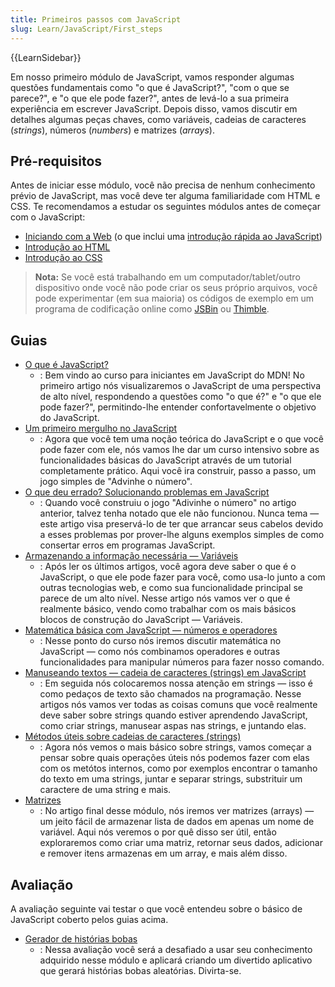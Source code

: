 ```yaml
---
title: Primeiros passos com JavaScript
slug: Learn/JavaScript/First_steps
---
```

{{LearnSidebar}}

Em nosso primeiro módulo de JavaScript, vamos responder algumas questões fundamentais como "o que é JavaScript?", "com o que se parece?", e "o que ele pode fazer?", antes de levá-lo a sua primeira experiência em escrever JavaScript. Depois disso, vamos discutir em detalhes algumas peças chaves, como variáveis, cadeias de caracteres (_strings_), números (_numbers_) e matrizes (_arrays_).

## Pré-requisitos

Antes de iniciar esse módulo, você não precisa de nenhum conhecimento prévio de JavaScript, mas você deve ter alguma familiaridade com HTML e CSS. Te recomendamos a estudar os seguintes módulos antes de começar com o JavaScript:

- [Iniciando com a Web](/pt-BR/docs/Learn/Getting_started_with_the_web) (o que inclui uma [introdução rápida ao JavaScript](/pt-BR/docs/Learn/Getting_started_with_the_web/JavaScript_basics))
- [Introdução ao HTML](/pt-BR/docs/Learn/HTML/Introduction_to_HTML)
- [Introdução ao CSS](/pt-BR/docs/Learn/CSS/First_steps)

> **Nota:** Se você está trabalhando em um computador/tablet/outro dispositivo onde você não pode criar os seus próprio arquivos, você pode experimentar (em sua maioria) os códigos de exemplo em um programa de codificação online como [JSBin](http://jsbin.com/) ou [Thimble](https://thimble.mozilla.org/).

## Guias

- [O que é JavaScript?](/pt-BR/docs/Learn/JavaScript/First_steps/What_is_JavaScript)
  - : Bem vindo ao curso para iniciantes em JavaScript do MDN! No primeiro artigo nós visualizaremos o JavaScript de uma perspectiva de alto nível, respondendo a questões como "o que é?" e "o que ele pode fazer?", permitindo-lhe entender confortavelmente o objetivo do JavaScript.
- [Um primeiro mergulho no JavaScript](/pt-BR/docs/Learn/JavaScript/First_steps/A_first_splash)
  - : Agora que você tem uma noção teórica do JavaScript e o que você pode fazer com ele, nós vamos lhe dar um curso intensivo sobre as funcionalidades básicas do JavaScript através de um tutorial completamente prático. Aqui você ira construir, passo a passo, um jogo simples de "Advinhe o número".
- [O que deu errado? Solucionando problemas em JavaScript](/pt-BR/docs/Learn/JavaScript/First_steps/What_went_wrong)
  - : Quando você construiu o jogo "Adivinhe o número" no artigo anterior, talvez tenha notado que ele não funcionou. Nunca tema — este artigo visa preservá-lo de ter que arrancar seus cabelos devido a esses problemas por prover-lhe alguns exemplos simples de como consertar erros em programas JavaScript.
- [Armazenando a informação necessária — Variáveis](/pt-BR/docs/Learn/JavaScript/First_steps/Variables)
  - : Após ler os últimos artigos, você agora deve saber o que é o JavaScript, o que ele pode fazer para você, como usa-lo junto a com outras tecnologias web, e como sua funcionalidade principal se parece de um alto nível. Nesse artigo nós vamos ver o que é realmente básico, vendo como trabalhar com os mais básicos blocos de construção do JavaScript — Variáveis.
- [Matemática básica com JavaScript — números e operadores](/pt-BR/docs/Learn/JavaScript/First_steps/Math)
  - : Nesse ponto do curso nós iremos discutir matemática no JavaScript — como nós combinamos operadores e outras funcionalidades para manipular números para fazer nosso comando.
- [Manuseando textos — cadeia de caracteres (strings) em JavaScript](/pt-BR/docs/Learn/JavaScript/First_steps/Strings)
  - : Em seguida nós colocaremos nossa atenção em strings — isso é como pedaços de texto são chamados na programação. Nesse artigos nós vamos ver todas as coisas comuns que você realmente deve saber sobre strings quando estiver aprendendo JavaScript, como criar strings, manusear aspas nas strings, e juntando elas.
- [Métodos úteis sobre cadeias de caracteres (strings)](/pt-BR/docs/Learn/JavaScript/First_steps/Useful_string_methods)
  - : Agora nós vemos o mais básico sobre strings, vamos começar a pensar sobre quais operações úteis nós podemos fazer com elas com os metótos internos, como por exemplos encontrar o tamanho do texto em uma strings, juntar e separar strings, substrituir um caractere de uma string e mais.
- [Matrizes](/pt-BR/docs/Learn/JavaScript/First_steps/Arrays)
  - : No artigo final desse módulo, nós iremos ver matrizes (arrays) — um jeito fácil de armazenar lista de dados em apenas um nome de variável. Aqui nós veremos o por quê disso ser útil, então exploraremos como criar uma matriz, retornar seus dados, adicionar e remover itens armazenas em um array, e mais além disso.

## Avaliação

A avaliação seguinte vai testar o que você entendeu sobre o básico de JavaScript coberto pelos guias acima.

- [Gerador de histórias bobas](/pt-BR/docs/Learn/JavaScript/First_steps/Silly_story_generator)
  - : Nessa avaliação você será a desafiado a usar seu conhecimento adquirido nesse módulo e aplicará criando um divertido aplicativo que gerará histórias bobas aleatórias. Divirta-se.
